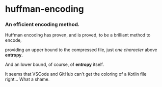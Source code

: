# huffman-encoding
### An efficient encoding method.

Huffman encoding has proven, and is proved, to be a brilliant method to encode,

providing an upper bound to the compressed file, just _one character_ above **entropy**.

And an lower bound, of course, of **entropy** itself.

It seems that VSCode and GitHub can't get the coloring of a Kotlin file right...
What a shame.
